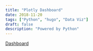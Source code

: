 ```yaml
---
title: "Plotly Dashboard"
date: 2018-11-20
tags: ["Python", "hugo", "Data Viz"]
draft: false
description: "Powered by Python"
---
```

[Dashboard](https://plot.ly/dashboard/ginnyqg:9/present#/)


